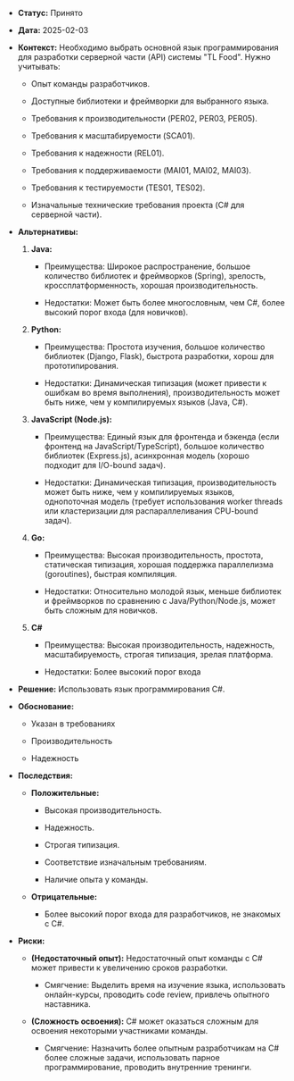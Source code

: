 - **Статус:** Принято
    
- **Дата:** 2025-02-03
    
- **Контекст:** Необходимо выбрать основной язык программирования для разработки серверной части (API) системы "TL Food". Нужно учитывать:
    
    - Опыт команды разработчиков.
        
    - Доступные библиотеки и фреймворки для выбранного языка.
        
    - Требования к производительности (PER02, PER03, PER05).
        
    - Требования к масштабируемости (SCA01).
        
    - Требования к надежности (REL01).
        
    - Требования к поддерживаемости (MAI01, MAI02, MAI03).
        
    - Требования к тестируемости (TES01, TES02).
        
    - Изначальные технические требования проекта (C# для серверной части).
        
- **Альтернативы:**
    
    1. **Java:**
        
        - Преимущества: Широкое распространение, большое количество библиотек и фреймворков (Spring), зрелость, кроссплатформенность, хорошая производительность.
            
        - Недостатки: Может быть более многословным, чем C#, более высокий порог входа (для новичков).
            
    2. **Python:**
        
        - Преимущества: Простота изучения, большое количество библиотек (Django, Flask), быстрота разработки, хорош для прототипирования.
            
        - Недостатки: Динамическая типизация (может привести к ошибкам во время выполнения), производительность может быть ниже, чем у компилируемых языков (Java, C#).
            
    3. **JavaScript (Node.js):**
        
        - Преимущества: Единый язык для фронтенда и бэкенда (если фронтенд на JavaScript/TypeScript), большое количество библиотек (Express.js), асинхронная модель (хорошо подходит для I/O-bound задач).
            
        - Недостатки: Динамическая типизация, производительность может быть ниже, чем у компилируемых языков, однопоточная модель (требует использования worker threads или кластеризации для распараллеливания CPU-bound задач).
            
    4. **Go:**
        
        - Преимущества: Высокая производительность, простота, статическая типизация, хорошая поддержка параллелизма (goroutines), быстрая компиляция.
            
        - Недостатки: Относительно молодой язык, меньше библиотек и фреймворков по сравнению с Java/Python/Node.js, может быть сложным для новичков.
            
    5. **C#**
        
        - Преимущества: Высокая производительность, надежность, масштабируемость, строгая типизация, зрелая платформа.
            
        - Недостатки: Более высокий порог входа
            
- **Решение:** Использовать язык программирования C#.
    
- **Обоснование:**
    
    - Указан в требованиях
        
    - Производительность
        
    - Надежность
        
- **Последствия:**
    
    - **Положительные:**
        
        - Высокая производительность.
            
        - Надежность.
            
        - Строгая типизация.
            
        - Соответствие изначальным требованиям.
            
        - Наличие опыта у команды.
            
    - **Отрицательные:**
        
        - Более высокий порог входа для разработчиков, не знакомых с C#.
            
- **Риски:**
    
    - **(Недостаточный опыт):** Недостаточный опыт команды с C# может привести к увеличению сроков разработки.
        
        - Смягчение: Выделить время на изучение языка, использовать онлайн-курсы, проводить code review, привлечь опытного наставника.
            
    - **(Сложность освоения):** C# может оказаться сложным для освоения некоторыми участниками команды.
        
        - Смягчение: Назначить более опытным разработчикам на C# более сложные задачи, использовать парное программирование, проводить внутренние тренинги.